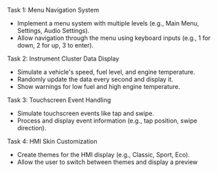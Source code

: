 Task 1: Menu Navigation System
- Implement a menu system with multiple levels (e.g., Main Menu, Settings, Audio Settings).
- Allow navigation through the menu using keyboard inputs (e.g., 1 for down, 2 for up, 3 to enter).

Task 2: Instrument Cluster Data Display
- Simulate a vehicle's speed, fuel level, and engine temperature.
- Randomly update the data every second and display it.
- Show warnings for low fuel and high engine temperature.

Task 3: Touchscreen Event Handling
- Simulate touchscreen events like tap and swipe.
- Process and display event information (e.g., tap position, swipe direction).

Task 4: HMI Skin Customization
- Create themes for the HMI display (e.g., Classic, Sport, Eco).
- Allow the user to switch between themes and display a preview
